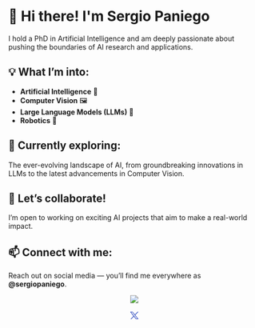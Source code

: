 # 👋 Hi there! I'm Sergio Paniego  

I hold a PhD in Artificial Intelligence and am deeply passionate about pushing the boundaries of AI research and applications.  

## 💡 What I’m into:  
- **Artificial Intelligence** 🌟  
- **Computer Vision** 🖼️  
- **Large Language Models (LLMs)** 💬  
- **Robotics** 🤖  

## 🌱 Currently exploring:  
The ever-evolving landscape of AI, from groundbreaking innovations in LLMs to the latest advancements in Computer Vision.  

## 🤝 Let’s collaborate!  
I’m open to working on exciting AI projects that aim to make a real-world impact.  

## 📫 Connect with me:  
Reach out on social media — you’ll find me everywhere as **@sergiopaniego**.  

<p align="center">
  <img width="40%"  src="https://github-readme-streak-stats.herokuapp.com/?user=sergiopaniego&hide_border=true" />
</p>

<div align="center">
  <a href="https://www.linkedin.com/in/sergio-paniego-blanco/" style="text-decoration:none;">
    <img src="https://github.com/ultralytics/assets/raw/main/social/logo-social-linkedin.png" width="3%" alt="" />
  </a>
  <img src="https://github.com/ultralytics/assets/raw/main/social/logo-transparent.png" width="3%" alt="" />
  <a href="https://twitter.com/sergiopaniego" style="text-decoration:none;">
    <img src="https://github.com/ultralytics/assets/raw/main/social/logo-social-twitter.png" width="3%" alt="" />
  </a>
  <img src="https://github.com/ultralytics/assets/raw/main/social/logo-transparent.png" width="3%" alt="" />
  <a href="https://www.instagram.com/sergiopaniego/" style="text-decoration:none;">
    <img src="https://github.com/ultralytics/assets/raw/main/social/logo-social-instagram.png" width="3%" alt="" />
  </a>
</div>
